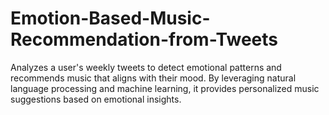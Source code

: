 # Emotion-Based-Music-Recommendation-from-Tweets
Analyzes a user's weekly tweets to detect emotional patterns and recommends music that aligns with their mood. By leveraging natural language processing and machine learning, it provides personalized music suggestions based on emotional insights.
